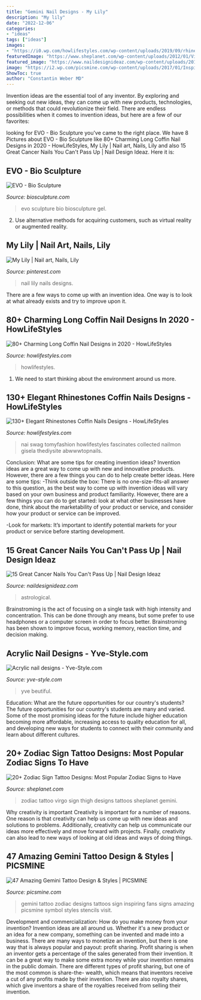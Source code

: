 ```yaml
---
title: "Gemini Nail Designs - My Lily"
description: "My lily"
date: "2022-12-06"
categories:
- "ideas"
tags: ["ideas"]
images:
- "https://i0.wp.com/howlifestyles.com/wp-content/uploads/2019/09/rhinestones-coffin-nails-designs-201997.jpg?fit=600%2C750&amp;ssl=1"
featuredImage: "https://www.sheplanet.com/wp-content/uploads/2012/01/Virgo-Zodiac-Tattoo-Design-on-Thigh.jpg"
featured_image: "https://www.naildesignideaz.com/wp-content/uploads/2017/10/Cancer-Astrological-Nail-Art-1024x1024.jpg"
image: "https://i2.wp.com/picsmine.com/wp-content/uploads/2017/01/Inspiring-Gemini-Zodiac-Tattoo-Designs-For-Tattoo-Fans.jpg?resize=508%2C660"
ShowToc: true
author: "Constantin Weber MD"
---
```



Invention ideas are the essential tool of any inventor. By exploring and seeking out new ideas, they can come up with new products, technologies, or methods that could revolutionize their field. There are endless possibilities when it comes to invention ideas, but here are a few of our favorites:

	

		
looking for EVO - Bio Sculpture you've came to the right place. We have 8 Pictures about EVO - Bio Sculpture like 80+ Charming Long Coffin Nail Designs in 2020 - HowLifeStyles, My Lily | Nail art, Nails, Lily and also 15 Great Cancer Nails You Can&#039;t Pass Up | Nail Design Ideaz. Here it is:
		
    
## EVO - Bio Sculpture

<img loading=lazy src="https://www.biosculpture.com/wp-content/uploads/2017/03/122_NAOMI_SQUARE.jpg" onerror="this.onerror=null;this.src='https://tse1.mm.bing.net/th?id=OIP.jrai0pQ1syiOCwWq5ElbCAHaHZ&amp;pid=15.1';" alt="EVO - Bio Sculpture">

_Source: biosculpture.com_

>evo sculpture bio biosculpture gel. 

	

2. Use alternative methods for acquiring customers, such as virtual reality or augmented reality.

    
## My Lily | Nail Art, Nails, Lily

<img loading=lazy src="https://i.pinimg.com/originals/03/da/cc/03daccc2bbb869755f1c8eb6418f3889.jpg" onerror="this.onerror=null;this.src='https://tse1.mm.bing.net/th?id=OIP.l6AAq3otAKfvS09dbj3BqwHaEX&amp;pid=15.1';" alt="My Lily | Nail art, Nails, Lily">

_Source: pinterest.com_

>nail lily nails designs. 

	

There are a few ways to come up with an invention idea.  One way is to look at what already exists and try to improve upon it.

    
## 80+ Charming Long Coffin Nail Designs In 2020 - HowLifeStyles

<img loading=lazy src="https://i0.wp.com/howlifestyles.com/wp-content/uploads/2020/01/long-coffin-nail-2020013184.jpg?resize=600%2C750&amp;ssl=1" onerror="this.onerror=null;this.src='https://tse4.mm.bing.net/th?id=OIP.I3iLGXmP9_IjFLdcrA9ZNgHaJQ&amp;pid=15.1';" alt="80+ Charming Long Coffin Nail Designs in 2020 - HowLifeStyles">

_Source: howlifestyles.com_

>howlifestyles. 

	

1. We need to start thinking about the environment around us more.

    
## 130+ Elegant Rhinestones Coffin Nails Designs - HowLifeStyles

<img loading=lazy src="https://i0.wp.com/howlifestyles.com/wp-content/uploads/2019/09/rhinestones-coffin-nails-designs-201997.jpg?fit=600%2C750&amp;ssl=1" onerror="this.onerror=null;this.src='https://tse1.mm.bing.net/th?id=OIP.FdkT7utihZlpexMqTbqGQQHaJQ&amp;pid=15.1';" alt="130+ Elegant Rhinestones Coffin Nails Designs - HowLifeStyles">

_Source: howlifestyles.com_

>nai swag tomyfashion howlifestyles fascinates collected nailmon gisela thediysite abwwwtopnails. 

	

Conclusion: What are some tips for creating invention ideas?
Invention ideas are a great way to come up with new and innovative products. However, there are a few things you can do to help create better ideas. Here are some tips:
-Think outside the box: There is no one-size-fits-all answer to this question, as the best way to come up with invention ideas will vary based on your own business and product familiarity. However, there are a few things you can do to get started: look at what other businesses have done, think about the marketability of your product or service, and consider how your product or service can be improved.

-Look for markets: It’s important to identify potential markets for your product or service before starting development.

    
## 15 Great Cancer Nails You Can&#039;t Pass Up | Nail Design Ideaz

<img loading=lazy src="https://www.naildesignideaz.com/wp-content/uploads/2017/10/Cancer-Astrological-Nail-Art-1024x1024.jpg" onerror="this.onerror=null;this.src='https://tse2.mm.bing.net/th?id=OIP.ognuQgh-lHbaenQ6HuthWAHaHa&amp;pid=15.1';" alt="15 Great Cancer Nails You Can&#039;t Pass Up | Nail Design Ideaz">

_Source: naildesignideaz.com_

>astrological. 

	

Brainstroming is the act of focusing on a single task with high intensity and concentration. This can be done through any means, but some prefer to use headphones or a computer screen in order to focus better. Brainstroming has been shown to improve focus, working memory, reaction time, and decision making.

    
## Acrylic Nail Designs - Yve-Style.com

<img loading=lazy src="https://yve-style.com/wp-content/uploads/2014/07/pink-acrylic-nails-with-ribbon-585x439.jpg" onerror="this.onerror=null;this.src='https://tse4.mm.bing.net/th?id=OIP.gVVgTC2wRaqeoZqSbS2_hQHaFj&amp;pid=15.1';" alt="Acrylic nail designs - Yve-Style.com">

_Source: yve-style.com_

>yve beutiful. 

	

Education: What are the future opportunities for our country's students?
The future opportunities for our country's students are many and varied. Some of the most promising ideas for the future include higher education becoming more affordable, increasing access to quality education for all, and developing new ways for students to connect with their community and learn about different cultures.

    
## 20+ Zodiac Sign Tattoo Designs: Most Popular Zodiac Signs To Have

<img loading=lazy src="https://www.sheplanet.com/wp-content/uploads/2012/01/Virgo-Zodiac-Tattoo-Design-on-Thigh.jpg" onerror="this.onerror=null;this.src='https://tse3.mm.bing.net/th?id=OIP.2A49FdDN0UYCfKGKttq8qQAAAA&amp;pid=15.1';" alt="20+ Zodiac Sign Tattoo Designs: Most Popular Zodiac Signs to Have">

_Source: sheplanet.com_

>zodiac tattoo virgo sign thigh designs tattoos sheplanet gemini. 

	

Why creativity is important
Creativity is important for a number of reasons. One reason is that creativity can help us come up with new ideas and solutions to problems. Additionally, creativity can help us communicate our ideas more effectively and move forward with projects. Finally, creativity can also lead to new ways of looking at old ideas and ways of doing things.

    
## 47 Amazing Gemini Tattoo Design &amp; Styles | PICSMINE

<img loading=lazy src="https://i2.wp.com/picsmine.com/wp-content/uploads/2017/01/Inspiring-Gemini-Zodiac-Tattoo-Designs-For-Tattoo-Fans.jpg?resize=508%2C660" onerror="this.onerror=null;this.src='https://tse4.mm.bing.net/th?id=OIP.xnYXaeAiuIK_8ZpgtZHrQwHaJn&amp;pid=15.1';" alt="47 Amazing Gemini Tattoo Design &amp; Styles | PICSMINE">

_Source: picsmine.com_

>gemini tattoo zodiac designs tattoos sign inspiring fans signs amazing picsmine symbol styles stencils visit. 

	

Development and commercialization: How do you make money from your invention?
Invention ideas are all around us. Whether it's a new product or an idea for a new company, something can be invented and made into a business. There are many ways to monetize an invention, but there is one way that is always popular and payout: profit sharing. Profit sharing is when an inventor gets a percentage of the sales generated from their invention. It can be a great way to make some extra money while your invention remains in the public domain. There are different types of profit sharing, but one of the most common is share-the- wealth, which means that inventors receive a cut of any profits made by their invention. There are also royalty shares, which give inventors a share of the royalties received from selling their invention.

